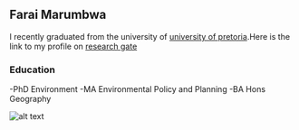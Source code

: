 ## Farai Marumbwa
I recently graduated from the university of [university of pretoria](https://www.up.ac.za/centre-for-environmental-studies/).Here is the link to my profile on [research gate](https://www.researchgate.net/profile/Farai-Marumbwa)

### Education
-PhD Environment 
-MA Environmental Policy and Planning
-BA Hons Geography

![alt text](https://www.up.ac.za/themes/up2.0/images/horizontal-logo-bg.png "Logo Title Text 1")



<!--
**faraigit/faraigit** is a ✨ _special_ ✨ repository because its `README.md` (this file) appears on your GitHub profile.

Here are some ideas to get you started:

- 🔭 I’m currently working on ...
- 🌱 I’m currently learning ...
- 👯 I’m looking to collaborate on ...
- 🤔 I’m looking for help with ...
- 💬 Ask me about ...
- 📫 How to reach me: ...
- 😄 Pronouns: ...
- ⚡ Fun fact: ...
-->
